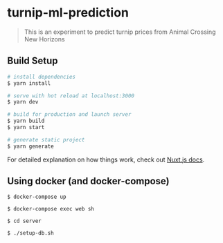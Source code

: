 # turnip-ml-prediction

> This is an experiment to predict turnip prices from Animal Crossing New Horizons

## Build Setup

```bash
# install dependencies
$ yarn install

# serve with hot reload at localhost:3000
$ yarn dev

# build for production and launch server
$ yarn build
$ yarn start

# generate static project
$ yarn generate
```

For detailed explanation on how things work, check out [Nuxt.js docs](https://nuxtjs.org).

## Using docker (and docker-compose)

```
$ docker-compose up

$ docker-compose exec web sh

$ cd server

$ ./setup-db.sh
```
